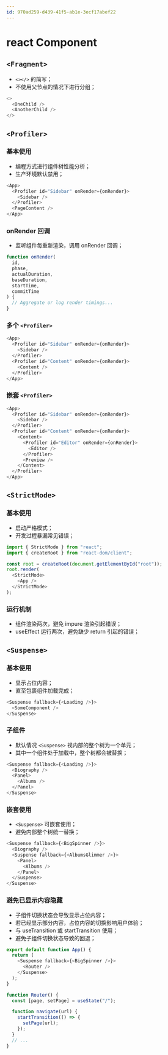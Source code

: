 ```yaml
---
id: 970ad259-d439-41f5-ab1e-3ecf17abef22
---
```

# react Component

## `<Fragment>`

- `<></>` 的简写；
- 不使用父节点的情况下进行分组；

```typescript
<>
  <OneChild />
  <AnotherChild />
</>
```

## `<Profiler>`

### 基本使用

- 编程方式进行组件树性能分析；
- 生产环境默认禁用；

```typescript
<App>
  <Profiler id="Sidebar" onRender={onRender}>
    <Sidebar />
  </Profiler>
  <PageContent />
</App>
```

### onRender 回调

- 监听组件每重新渲染，调用 onRender 回调；

```typescript
function onRender(
  id,
  phase,
  actualDuration,
  baseDuration,
  startTime,
  commitTime
) {
  // Aggregate or log render timings...
}
```

### 多个 `<Profiler>`

```typescript
<App>
  <Profiler id="Sidebar" onRender={onRender}>
    <Sidebar />
  </Profiler>
  <Profiler id="Content" onRender={onRender}>
    <Content />
  </Profiler>
</App>
```

### 嵌套 `<Profiler>`

```typescript
<App>
  <Profiler id="Sidebar" onRender={onRender}>
    <Sidebar />
  </Profiler>
  <Profiler id="Content" onRender={onRender}>
    <Content>
      <Profiler id="Editor" onRender={onRender}>
        <Editor />
      </Profiler>
      <Preview />
    </Content>
  </Profiler>
</App>
```

## `<StrictMode>`

### 基本使用

- 启动严格模式；
- 开发过程暴漏常见错误；

```typescript
import { StrictMode } from "react";
import { createRoot } from "react-dom/client";

const root = createRoot(document.getElementById("root"));
root.render(
  <StrictMode>
    <App />
  </StrictMode>
);
```

### 运行机制

- 组件渲染两次，避免 impure 渲染引起错误；
- useEffect 运行两次，避免缺少 return 引起的错误；

## `<Suspense>`

### 基本使用

- 显示占位内容；
- 直至包裹组件加载完成；

```typescript
<Suspense fallback={<Loading />}>
  <SomeComponent />
</Suspense>
```

### 子组件

- 默认情况 `<Suspense>` 视内部的整个树为一个单元；
- 其中一个组件处于加载中，整个树都会被替换；

```typescript
<Suspense fallback={<Loading />}>
  <Biography />
  <Panel>
    <Albums />
  </Panel>
</Suspense>
```

### 嵌套使用

- `<Suspense>` 可嵌套使用；
- 避免内部整个树统一替换；

```typescript
<Suspense fallback={<BigSpinner />}>
  <Biography />
  <Suspense fallback={<AlbumsGlimmer />}>
    <Panel>
      <Albums />
    </Panel>
  </Suspense>
</Suspense>
```

### 避免已显示内容隐藏

- 子组件切换状态会导致显示占位内容；
- 若已经显示部分内容，占位内容的切换影响用户体验；
- 与 useTransition 或 startTransition 使用；
- 避免子组件切换状态导致的回退；

```typescript
export default function App() {
  return (
    <Suspense fallback={<BigSpinner />}>
      <Router />
    </Suspense>
  );
}

function Router() {
  const [page, setPage] = useState("/");

  function navigate(url) {
    startTransition(() => {
      setPage(url);
    });
  }
  // ...
}
```
